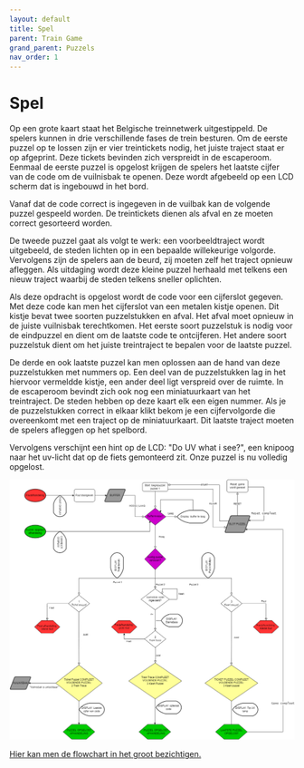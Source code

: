 ```yaml
---
layout: default
title: Spel
parent: Train Game
grand_parent: Puzzels
nav_order: 1
---
```

# Spel

Op een grote kaart staat het Belgische treinnetwerk uitgestippeld. De spelers kunnen in drie verschillende fases de trein besturen. Om de eerste puzzel op te lossen zijn er vier treintickets nodig, het juiste traject staat er op afgeprint. Deze tickets bevinden zich verspreidt in de escaperoom. Eenmaal de eerste puzzel is opgelost krijgen de spelers het laatste cijfer van de code om de vuilnisbak te openen. Deze wordt afgebeeld op een LCD scherm dat is ingebouwd in het bord.

 Vanaf dat de code correct is ingegeven in de vuilbak kan de volgende puzzel gespeeld worden. De treintickets dienen als afval en ze moeten correct gesorteerd worden. 
 
 De tweede puzzel gaat als volgt te werk: een voorbeeldtraject wordt uitgebeeld, de steden lichten op in een bepaalde willekeurige volgorde. Vervolgens zijn de spelers aan de beurd, zij moeten zelf het traject opnieuw afleggen. Als uitdaging wordt deze kleine puzzel herhaald met telkens een nieuw traject waarbij de steden telkens sneller oplichten.
 
 Als deze opdracht is opgelost wordt de code voor een cijferslot gegeven. Met deze code kan men het cijferslot van een metalen kistje openen. Dit kistje bevat twee soorten puzzelstukken en afval. Het afval moet opnieuw in de juiste vuilnisbak terechtkomen. Het eerste soort puzzelstuk is nodig voor de eindpuzzel en dient om de laatste code te ontcijferen. Het andere soort puzzelstuk dient om het juiste treintraject te bepalen voor de laatste puzzel.
 
 De derde en ook laatste puzzel kan men oplossen aan de hand van deze puzzelstukken met nummers op. Een deel van de puzzelstukken lag in het hiervoor vermeldde kistje, een ander deel ligt verspreid over de ruimte. In de escaperoom bevindt zich ook nog een miniatuurkaart van het treintraject. De steden hebben op deze kaart elk een eigen nummer. Als je de puzzelstukken correct in elkaar klikt bekom je een cijfervolgorde die overeenkomt met een traject op de miniatuurkaart. Dit laatste traject moeten de spelers afleggen op het spelbord. 
 
 Vervolgens verschijnt een hint op de LCD: "Do UV what i see?", een knipoog naar het uv-licht dat op de fiets gemonteerd zit. Onze puzzel is nu volledig opgelost.


<kbd>
    <img src="Flowchart_Traingame.png">
</kbd>

[Hier kan men de flowchart in het groot bezichtigen.](https://raw.githubusercontent.com/PLAN-IT-B/ba3-docs/gh-pages/docs/Train%20Game/Spel/Flowchart_Traingame.png)


